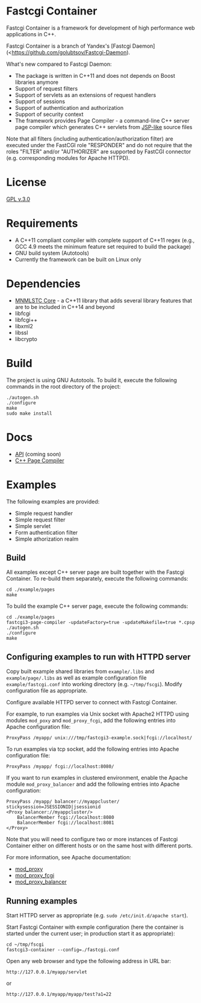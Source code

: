 # Fastcgi Container

Fastcgi Container is a framework for development of high performance web applications in C++.

Fastcgi Container is a branch of Yandex's [Fastcgi Daemon](<https://github.com/golubtsov/Fastcgi-Daemon).

What's new compared to Fastcgi Daemon:

* The package is written in C++11 and does not depends on Boost libraries anymore 
* Support of request filters
* Support of servlets as an extensions of request handlers
* Support of sessions
* Support of authentication and authorization
* Support of security context   
* The framework provides Page Compiler - a command-line C++ server page compiler which generates C++ servlets from [JSP-like](http://en.wikipedia.org/wiki/JavaServer_Pages) source files 

Note that all filters (including authentication/authorization filter) are executed under the FastCGI role "RESPONDER" and do not require that the roles "FILTER" and/or "AUTHORIZER" are supported by FastCGI connector (e.g. corresponding modules for Apache HTTPD).

# License 

[GPL v.3.0](LICENSE)

# Requirements

* A C++11 compliant compiler with complete support of C++11 regex (e.g., GCC 4.9 meets the minimum feature set required to build the package)
* GNU build system (Autotools)
* Currently the framework can be built on Linux only

# Dependencies

* [MNMLSTC Core](https://github.com/mnmlstc/core) - a C++11 library that adds several library features that are to be included in C++14 and beyond
* libfcgi
* libfcgi++
* libxml2
* libssl
* libcrypto

# Build

The project is using GNU Autotools. To build it, execute the following commands in the root directory of the project:

	./autogen.sh
	./configure
	make
	sudo make install 


# Docs

* [API](docs/API.md) (coming soon)
* [C++ Page Compiler](page-compiler/docs/page_compiler.md)

# Examples

The following examples are provided:

* Simple request handler
* Simple request filter
* Simple servlet
* Form authentication filter
* Simple athorization realm

## Build

All examples except C++ server page are built together with the Fastcgi Container. 
To re-build them separately, execute the following commands:

	cd ./example/pages
	make

To build the example C++ server page, execute the following commands:

	cd ./example/pages
	fastcgi3-page-compiler -updateFactory=true -updateMakefile=true *.cpsp
	./autogen.sh
	./configure
	make

## Configuring examples to run with HTTPD server 

Copy built example shared libraries from `example/.libs` and `example/page/.libs` as well as example configuration file `example/fastcgi.conf` into working directory (e.g. `~/tmp/fscgi`). Modify configuration file as appropriate.

Configure available HTTPD server to connect with Fastcgi Container. 

For example, to run examples via Unix socket with Apache2 HTTPD using modules `mod_poxy` and `mod_proxy_fcgi`, add the following entries into Apache configuration file:

	ProxyPass /myapp/ unix:///tmp/fastcgi3-example.sock|fcgi://localhost/
 
To run examples via tcp socket, add the following entries into Apache configuration file:

	ProxyPass /myapp/ fcgi://localhost:8080/

If you want to run examples in clustered environment, enable the Apache module `mod_proxy_balancer` and add the following entries into Apache configuration:

	ProxyPass /myapp/ balancer://myappcluster/ stickysession=JSESSIONID|jsessionid
	<Proxy balancer://myappcluster/>
    	BalancerMember fcgi://localhost:8080
    	BalancerMember fcgi://localhost:8081
	</Proxy>

Note that you will need to configure two or more instances of Fastcgi Container either on different hosts or on the same host with different ports.

For more information, see Apache documentation:
 
* [mod_proxy](http://httpd.apache.org/docs/2.4/mod/mod_proxy.html)
* [mod_proxy_fcgi](http://httpd.apache.org/docs/2.4/mod/mod_proxy_fcgi.html)
* [mod_proxy_balancer](http://httpd.apache.org/docs/2.4/mod/mod_proxy_balancer.html)
 
## Running examples

Start HTTPD server as appropriate (e.g. `sudo /etc/init.d/apache start`).

Start Fastcgi Container with exmple configuration (here the container is started under the current user; in production start it as appropriate):

	cd ~/tmp/fscgi
	fastcgi3-container --config=./fastcgi.conf
 
Open any web browser and type the following address in URL bar:

	http://127.0.0.1/myapp/servlet 

or 
	
	http://127.0.0.1/myapp/myapp/test?a1=22

 
	